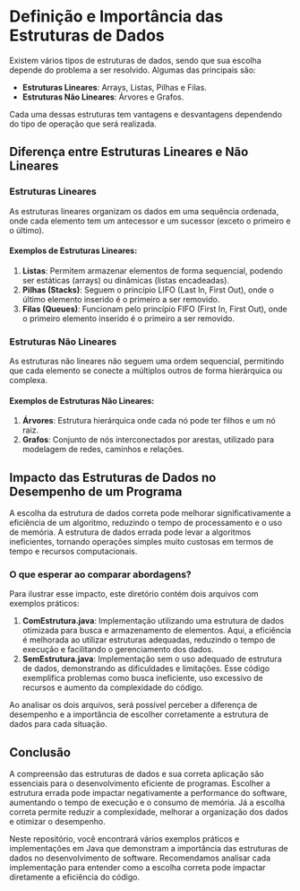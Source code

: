 # Definição e Importância das Estruturas de Dados


Existem vários tipos de estruturas de dados, sendo que sua escolha depende do problema a ser resolvido. Algumas das principais são:

- **Estruturas Lineares**: Arrays, Listas, Pilhas e Filas.
- **Estruturas Não Lineares**: Árvores e Grafos.

Cada uma dessas estruturas tem vantagens e desvantagens dependendo do tipo de operação que será realizada.

## Diferença entre Estruturas Lineares e Não Lineares

### Estruturas Lineares

As estruturas lineares organizam os dados em uma sequência ordenada, onde cada elemento tem um antecessor e um sucessor (exceto o primeiro e o último).

#### Exemplos de Estruturas Lineares:
1. **Listas**: Permitem armazenar elementos de forma sequencial, podendo ser estáticas (arrays) ou dinâmicas (listas encadeadas).
2. **Pilhas (Stacks)**: Seguem o princípio LIFO (Last In, First Out), onde o último elemento inserido é o primeiro a ser removido.
3. **Filas (Queues)**: Funcionam pelo princípio FIFO (First In, First Out), onde o primeiro elemento inserido é o primeiro a ser removido.

### Estruturas Não Lineares

As estruturas não lineares não seguem uma ordem sequencial, permitindo que cada elemento se conecte a múltiplos outros de forma hierárquica ou complexa.

#### Exemplos de Estruturas Não Lineares:
1. **Árvores**: Estrutura hierárquica onde cada nó pode ter filhos e um nó raiz.
2. **Grafos**: Conjunto de nós interconectados por arestas, utilizado para modelagem de redes, caminhos e relações.

## Impacto das Estruturas de Dados no Desempenho de um Programa

A escolha da estrutura de dados correta pode melhorar significativamente a eficiência de um algoritmo, reduzindo o tempo de processamento e o uso de memória. A estrutura de dados errada pode levar a algoritmos ineficientes, tornando operações simples muito custosas em termos de tempo e recursos computacionais.

### O que esperar ao comparar abordagens?

Para ilustrar esse impacto, este diretório contém dois arquivos com exemplos práticos:

1. **ComEstrutura.java**: Implementação utilizando uma estrutura de dados otimizada para busca e armazenamento de elementos. Aqui, a eficiência é melhorada ao utilizar estruturas adequadas, reduzindo o tempo de execução e facilitando o gerenciamento dos dados.
2. **SemEstrutura.java**: Implementação sem o uso adequado de estrutura de dados, demonstrando as dificuldades e limitações. Esse código exemplifica problemas como busca ineficiente, uso excessivo de recursos e aumento da complexidade do código.

Ao analisar os dois arquivos, será possível perceber a diferença de desempenho e a importância de escolher corretamente a estrutura de dados para cada situação.

## Conclusão

A compreensão das estruturas de dados e sua correta aplicação são essenciais para o desenvolvimento eficiente de programas. Escolher a estrutura errada pode impactar negativamente a performance do software, aumentando o tempo de execução e o consumo de memória. Já a escolha correta permite reduzir a complexidade, melhorar a organização dos dados e otimizar o desempenho.

Neste repositório, você encontrará vários exemplos práticos e implementações em Java que demonstram a importância das estruturas de dados no desenvolvimento de software. Recomendamos analisar cada implementação para entender como a escolha correta pode impactar diretamente a eficiência do código.

